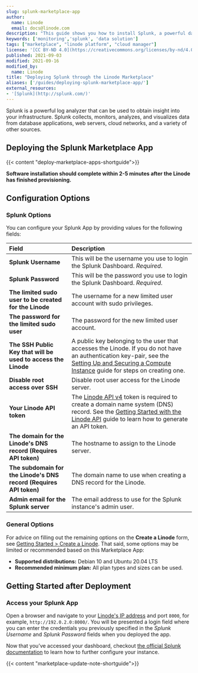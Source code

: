```yaml
---
slug: splunk-marketplace-app
author:
  name: Linode
  email: docs@linode.com
description: "This guide shows you how to install Splunk, a powerful data solution that collects, monitors, analyzes, and visualizes data, using the Linode One-Click Marketplace."
keywords: ['monitoring','splunk', 'data solution']
tags: ["marketplace", "linode platform", "cloud manager"]
license: '[CC BY-ND 4.0](https://creativecommons.org/licenses/by-nd/4.0)'
published: 2021-09-03
modified: 2021-09-16
modified_by:
  name: Linode
title: "Deploying Splunk through the Linode Marketplace"
aliases: ['/guides/deploying-splunk-marketplace-app/']
external_resources:
- '[Splunk](http://splunk.com/)'
---
```


Splunk is a powerful log analyzer that can be used to obtain insight into your infrastructure. Splunk collects, monitors, analyzes, and visualizes data from database applications, web servers, cloud networks, and a variety of other sources.

## Deploying the Splunk Marketplace App

{{< content "deploy-marketplace-apps-shortguide">}}

**Software installation should complete within 2-5 minutes after the Linode has finished provisioning.**

## Configuration Options

### Splunk Options

You can configure your Splunk App by providing values for the following fields:

| **Field** | **Description** |
|:--------------|:------------|
| **Splunk Username** | This will be the username you use to login the Splunk Dashboard. *Required*. |
| **Splunk Password** | This will be the password you use to login the Splunk Dashboard. *Required*. |
| **The limited sudo user to be created for the Linode** | The username for a new limited user account with sudo privileges. |
| **The password for the limited sudo user** | The password for the new limited user account. |
| **The SSH Public Key that will be used to access the Linode** | A public key belonging to the user that accesses the Linode. If you do not have an authentication key-pair, see the [Setting Up and Securing a Compute Instance](/docs/guides/set-up-and-secure/#create-an-authentication-key-pair) guide for steps on creating one. |
| **Disable root access over SSH** | Disable root user access for the Linode server. |
| **Your Linode API token** | The [Linode API v4](https://developers.linode.com/api/v4) token is required to create a domain name system (DNS) record. See the [Getting Started with the Linode API](/docs/platform/api/getting-started-with-the-linode-api/#get-an-access-token) guide to learn how to generate an API token. |
| **The domain for the Linode's DNS record (Requires API token)** | The hostname to assign to the Linode server.|
| **The subdomain for the Linode's DNS record (Requires API token)** | The domain name to use when creating a DNS record for the Linode.
| **Admin email for the Splunk server** | The email address to use for the Splunk instance's admin user. |

### General Options

For advice on filling out the remaining options on the **Create a Linode** form, see [Getting Started > Create a Linode](/docs/guides/getting-started/#create-a-linode). That said, some options may be limited or recommended based on this Marketplace App:

- **Supported distributions:** Debian 10 and Ubuntu 20.04 LTS
- **Recommended minimum plan:** All plan types and sizes can be used.

## Getting Started after Deployment

### Access your Splunk App

Open a browser and navigate to your [Linode's IP address](/docs/quick-answers/linode-platform/find-your-linodes-ip-address/) and port `8000`, for example, `http://192.0.2.0:8000/`. You will be presented a login field where you can enter the credentials you previously specified in the *Splunk Username* and *Splunk Password* fields when you deployed the app.

Now that you’ve accessed your dashboard, checkout [the official Splunk documentation](https://docs.splunk.com/Documentation/Splunk) to learn how to further configure your instance.

{{< content "marketplace-update-note-shortguide">}}